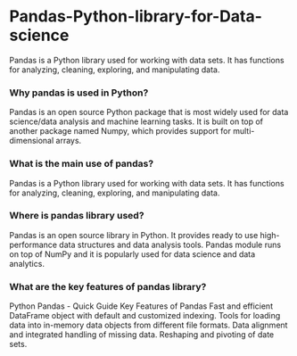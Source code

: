 # Pandas-Python-library-for-Data-science

Pandas is a Python library used for working with data sets. It has functions for analyzing, cleaning, exploring, and manipulating data. 

### Why pandas is used in Python?
Pandas is an open source Python package that is most widely used for data science/data analysis and machine learning tasks. It is built on top of another package named Numpy, which provides support for multi-dimensional arrays.

### What is the main use of pandas?
Pandas is a Python library used for working with data sets. It has functions for analyzing, cleaning, exploring, and manipulating data.

### Where is pandas library used?
Pandas is an open source library in Python. It provides ready to use high-performance data structures and data analysis tools. Pandas module runs on top of NumPy and it is popularly used for data science and data analytics.


### What are the key features of pandas library?
Python Pandas - Quick Guide
Key Features of Pandas
Fast and efficient DataFrame object with default and customized indexing.
Tools for loading data into in-memory data objects from different file formats.
Data alignment and integrated handling of missing data.
Reshaping and pivoting of date sets.
